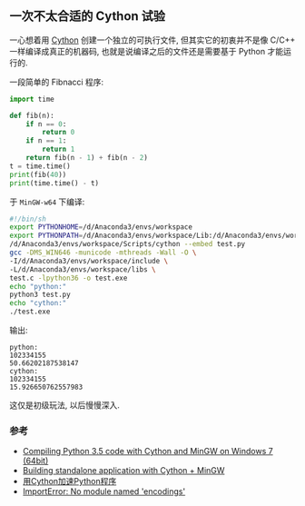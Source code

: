 ## 一次不太合适的 Cython 试验

一心想着用 [Cython][cython] 创建一个独立的可执行文件,
但其实它的初衷并不是像 C/C++ 一样编译成真正的机器码,
也就是说编译之后的文件还是需要基于 Python 才能运行的.

一段简单的 Fibnacci 程序:

```python
import time

def fib(n):
    if n == 0:
        return 0
    if n == 1:
        return 1
    return fib(n - 1) + fib(n - 2)
t = time.time()
print(fib(40))
print(time.time() - t)
```

于 `MinGW-w64` 下编译:

```sh
#!/bin/sh
export PYTHONHOME=/d/Anaconda3/envs/workspace
export PYTHONPATH=/d/Anaconda3/envs/workspace/Lib:/d/Anaconda3/envs/workspace/Lib/site-packages
/d/Anaconda3/envs/workspace/Scripts/cython --embed test.py
gcc -DMS_WIN646 -municode -mthreads -Wall -O \
-I/d/Anaconda3/envs/workspace/include \
-L/d/Anaconda3/envs/workspace/libs \
test.c -lpython36 -o test.exe
echo "python:"
python3 test.py
echo "cython:"
./test.exe
```

输出:

```
python:
102334155
50.66202187538147
cython:
102334155
15.926650762557983
```

这仅是初级玩法, 以后慢慢深入.

### 参考

- [Compiling Python 3.5 code with Cython and MinGW on Windows 7 (64bit)](https://stackoverflow.com/questions/34894094/compiling-python-3-5-code-with-cython-and-mingw-on-windows-7-64bit)
- [Building standalone application with Cython + MinGW](https://stackoverflow.com/questions/24219012/building-standalone-application-with-cython-mingw)
- [用Cython加速Python程序](http://www.cnblogs.com/yafengabc/p/6130849.html)
- [ImportError: No module named 'encodings'](https://stackoverflow.com/questions/38132755/importerror-no-module-named-encodings)

[cython]: http://cython.org/
